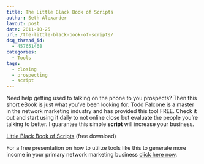 ```yaml
---
title: The Little Black Book of Scripts
author: Seth Alexander
layout: post
date: 2011-10-25
url: /the-little-black-book-of-scripts/
dsq_thread_id:
  - 457651468
categories:
  - Tools
tags:
  - closing
  - prospecting
  - script
---
```

Need help getting used to talking on the phone to you prospects? Then this short eBook is just what you&#8217;ve been looking for. Todd Falcone is a master in the network marketing industry and has provided this tool FREE. Check it out and start using it daily to not online close but evaluate the people you&#8217;re talking to better. I guarantee this simple **script** will increase your business.

[Little Black Book of Scripts][1] (free download)

For a free presentation on how to utilize tools like this to generate more income in your primary network marketing business <a rel="nofollow" href="http://free.sevenfigureincome.biz" target="_self">click here now</a>.

 [1]: http://sethaalexander.com/wp-content/uploads/2011/10/LBB.pdf